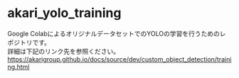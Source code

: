 # akari_yolo_training

Google ColabによるオリジナルデータセットでのYOLOの学習を行うためのレポジトリです。  
詳細は下記のリンク先を参照ください。  
https://akarigroup.github.io/docs/source/dev/custom_object_detection/training.html
